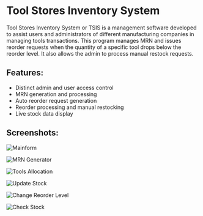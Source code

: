 # Tool Stores Inventory System

Tool Stores Inventory System or TSIS is a management software developed to assist users and administrators of different manufacturing companies in  managing tools transactions. This program manages MRN and issues reorder requests when the quantity of a specific tool drops below the reorder level. It also allows the admin to process manual restock requests.

## Features:

* Distinct admin and user access control
* MRN generation and processing
* Auto reorder request generation
* Reorder processing and manual restocking
* Live stock data display

## Screenshots: 

![Mainform](http://i.imgur.com/jxAq9K4.png)

![MRN Generator](http://i.imgur.com/3Irtvsz.png)

![Tools Allocation](http://i.imgur.com/ul9aMa9.png)

![Update Stock](http://i.imgur.com/TTiJtjE.png)

![Change Reorder Level](http://i.imgur.com/Bpq4Arg.png)

![Check Stock](http://i.imgur.com/Eq2aBAk.png)
